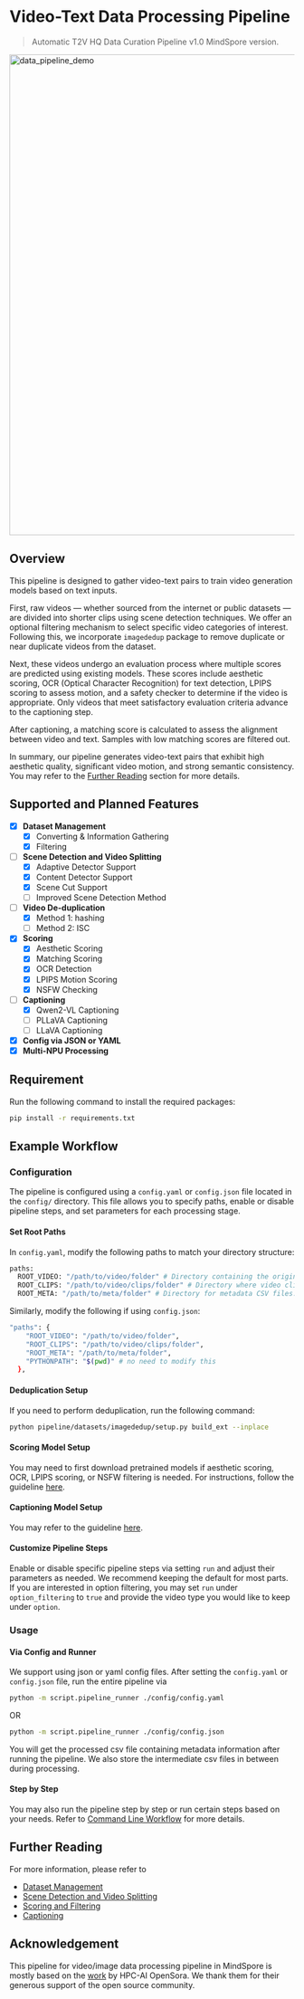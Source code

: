 # Video-Text Data Processing Pipeline
>Automatic T2V HQ Data Curation Pipeline v1.0 MindSpore version.
>
<img width="850" alt="data_pipeline_demo" src="https://github.com/user-attachments/assets/a7828e69-59b9-49f2-b762-a50ac5bd86a1" />

## Overview
This pipeline is designed to gather video-text pairs to train video generation models
based on text inputs.

First, raw videos — whether sourced from the internet or public
datasets — are divided into shorter clips using scene detection
techniques. We offer an optional filtering mechanism to select
specific video categories of interest. Following this, we incorporate
`imagededup` package to remove duplicate or near duplicate videos from the dataset.

Next, these videos undergo an evaluation process where multiple
scores are predicted using existing models. These scores include
aesthetic scoring, OCR (Optical Character Recognition) for text
detection, LPIPS scoring to assess motion, and a safety
checker to determine if the video is appropriate.
Only videos that meet satisfactory evaluation criteria advance
to the captioning step.

After captioning, a matching score is calculated to assess the
alignment between video and text. Samples with low matching scores
are filtered out.

In summary, our pipeline generates video-text pairs that exhibit
high aesthetic quality, significant video motion, and strong
semantic consistency. You may refer to the
[Further Reading](#further-reading) section for more details.

## Supported and Planned Features
- [x] **Dataset Management**
  - [x] Converting & Information Gathering
  - [x] Filtering
- [ ] **Scene Detection and Video Splitting**
  - [x] Adaptive Detector Support
  - [x] Content Detector Support
  - [x] Scene Cut Support
  - [ ] Improved Scene Detection Method
- [ ] **Video De-duplication**
  - [x] Method 1: hashing
  - [ ] Method 2: ISC
- [x] **Scoring**
  - [x] Aesthetic Scoring
  - [x] Matching Scoring
  - [x] OCR Detection
  - [x] LPIPS Motion Scoring
  - [x] NSFW Checking
- [ ] **Captioning**
  - [x] Qwen2-VL Captioning
  - [ ] PLLaVA Captioning
  - [ ] LLaVA Captioning
- [x] **Config via JSON or YAML**
- [x] **Multi-NPU Processing**

## Requirement
Run the following command to install the required packages:
```bash
pip install -r requirements.txt
```

## Example Workflow

### Configuration

The pipeline is configured using a `config.yaml` or `config.json`
file located in the `config/` directory. This file allows you to
specify paths, enable or disable pipeline steps, and set parameters
for each processing stage.

#### Set Root Paths
In `config.yaml`, modify the following paths to match your
directory structure:

```bash
paths:
  ROOT_VIDEO: "/path/to/video/folder" # Directory containing the original video files.
  ROOT_CLIPS: "/path/to/video/clips/folder" # Directory where video clips will be stored.
  ROOT_META: "/path/to/meta/folder" # Directory for metadata CSV files.
```

Similarly, modify the following if using `config.json`:

```bash
"paths": {
    "ROOT_VIDEO": "/path/to/video/folder",
    "ROOT_CLIPS": "/path/to/video/clips/folder",
    "ROOT_META": "/path/to/meta/folder",
    "PYTHONPATH": "$(pwd)" # no need to modify this
  },
```

#### Deduplication Setup
If you need to perform deduplication, run the following command:
```bash
python pipeline/datasets/imagededup/setup.py build_ext --inplace
```

#### Scoring Model Setup
You may need to first download pretrained models if aesthetic
scoring, OCR, LPIPS scoring, or NSFW filtering is needed.
For instructions, follow the guideline [here](./pipeline/scoring/README.md).

#### Captioning Model Setup
You may refer to the guideline [here](./pipeline/captioning/README.md).

#### Customize Pipeline Steps
Enable or disable specific pipeline steps via setting `run`
and adjust their parameters as needed. We recommend keeping
the default for most parts. If you are interested in option
filtering, you may set `run` under `option_filtering` to `true`
and provide the video type you would like to keep under `option`.

### Usage

#### Via Config and Runner

We support using json or yaml config files. After setting the `config.yaml` or `config.json` file, run the entire pipeline via
```bash
python -m script.pipeline_runner ./config/config.yaml
```

OR

```bash
python -m script.pipeline_runner ./config/config.json
```

You will get the processed csv file containing metadata information
after running the pipeline. We also store the intermediate csv files
in between during processing.

#### Step by Step

You may also run the pipeline step by step or run certain steps
based on your needs. Refer to [Command Line Workflow](./cmd_guide.md)
for more details.

## Further Reading
For more information, please refer to
- [Dataset Management](./pipeline/datasets/README.md)
- [Scene Detection and Video Splitting](./pipeline/splitting/README.md)
- [Scoring and Filtering](./pipeline/scoring/README.md)
- [Captioning](./pipeline/captioning/README.md)

## Acknowledgement
This pipeline for video/image data processing pipeline in MindSpore is mostly
based on the [work](https://github.com/hpcaitech/Open-Sora/blob/main/docs/data_processing.md) by HPC-AI OpenSora. We thank them for their generous
support of the open source community.
